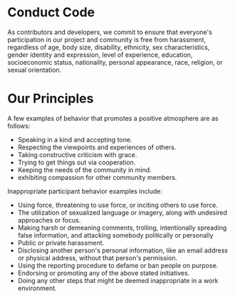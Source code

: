 # Conduct Code
As contributors and developers, we commit to ensure that everyone's participation in our project and community is free from harassment, 
regardless of age, body size, disability, ethnicity, sex characteristics, gender identity and expression, level of experience, education,
socioeconomic status, nationality, personal appearance, race, religion, or sexual orientation.

# Our Principles
A few examples of behavior that promotes a positive atmosphere are as follows:

* Speaking in a kind and accepting tone.
* Respecting the viewpoints and experiences of others.
* Taking constructive criticism with grace.
* Trying to get things out via cooperation.
* Keeping the needs of the community in mind.
* exhibiting compassion for other community members.

Inappropriate participant behavior examples include:

* Using force, threatening to use force, or inciting others to use force.
* The utilization of sexualized language or imagery, along with undesired approaches or focus.
* Making harsh or demeaning comments, trolling, intentionally spreading false information, and attacking somebody politically or personally
* Public or private harassment.
* Disclosing another person's personal information, like an email address or physical address, without that person's permission.
* Using the reporting procedure to defame or ban people on purpose.
* Endorsing or promoting any of the above stated initiatives.
* Doing any other steps that might be deemed inappropriate in a work environment.


